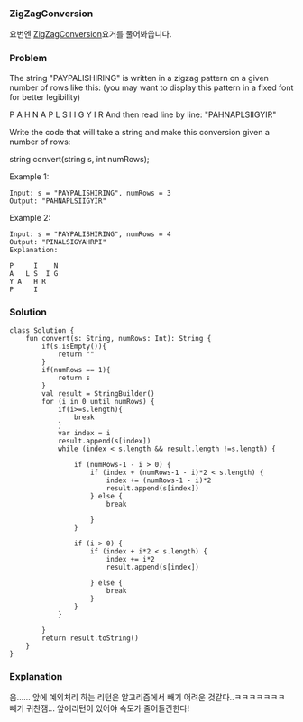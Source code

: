 ### ZigZagConversion


요번엔 [ZigZagConversion](https://leetcode.com/problems/zigzag-conversion/)요거를 풀어봐씁니다.

### Problem

The string "PAYPALISHIRING" is written in a zigzag pattern on a given number of rows like this: (you may want to display this pattern in a fixed font for better legibility)

P   A   H   N
A P L S I I G
Y   I   R
And then read line by line: "PAHNAPLSIIGYIR"

Write the code that will take a string and make this conversion given a number of rows:

string convert(string s, int numRows);

Example 1:

```
Input: s = "PAYPALISHIRING", numRows = 3
Output: "PAHNAPLSIIGYIR"
```
Example 2:

```
Input: s = "PAYPALISHIRING", numRows = 4
Output: "PINALSIGYAHRPI"
Explanation:

P     I    N
A   L S  I G
Y A   H R
P     I
```

### Solution

```
class Solution {
    fun convert(s: String, numRows: Int): String {
        if(s.isEmpty()){
            return ""
        }
        if(numRows == 1){
            return s
        }
        val result = StringBuilder()
        for (i in 0 until numRows) {
            if(i>=s.length){
                break
            }
            var index = i
            result.append(s[index])
            while (index < s.length && result.length !=s.length) {

                if (numRows-1 - i > 0) {
                    if (index + (numRows-1 - i)*2 < s.length) {
                        index += (numRows-1 - i)*2
                        result.append(s[index])
                    } else {
                        break

                    }
                }

                if (i > 0) {
                    if (index + i*2 < s.length) {
                        index += i*2
                        result.append(s[index])

                    } else {
                        break
                    }
                }
            }

        }
        return result.toString()
    }
}
```



### Explanation

음...... 앞에 예외처리 하는 리턴은 알고리즘에서 빼기 어려운 것같다..ㅋㅋㅋㅋㅋㅋㅋ 빼기 귀찬잼... 앞에리턴이 있어야 속도가 줄어들긴한다!